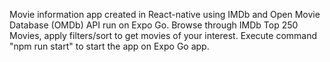 Movie information app created in React-native using IMDb and Open Movie Database (OMDb) API run on Expo Go. Browse through IMDb Top 250 Movies, apply filters/sort to get movies of your interest.
Execute command "npm run start" to start the app on Expo Go app.
